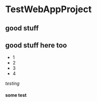 # TestWebAppProject

## good stuff

## good stuff here too

- 1
- 2
- 3
- 4

_testing_

#### some test
